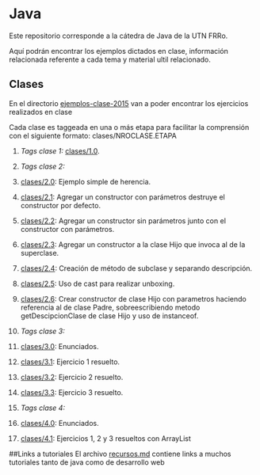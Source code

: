 # Java
Este repositorio corresponde a la cátedra de Java de la UTN FRRo.

Aquí podrán encontrar los ejemplos dictados en clase, información relacionada referente a cada tema y material ultil relacionado.


## Clases
En el directorio [ejemplos-clase-2015](./ejemplos-clase-2015/) van a poder encontrar los ejercicios realizados en clase

Cada clase es taggeada en una o más etapa para facilitar la comprensión con el siguiente formato: clases/NROCLASE.ETAPA

1. *Tags clase 1:* [clases/1.0](../../tree/clases/1.0/).

2. *Tags clase 2:*
  1. [clases/2.0](../../tree/clases/2.0/): Ejemplo simple de herencia.
  2. [clases/2.1](../../tree/clases/2.1/): Agregar un constructor con parámetros destruye el constructor por defecto.
  3. [clases/2.2](../../tree/clases/2.2/): Agregar un constructor sin parámetros junto con el constructor con parámetros.
  4. [clases/2.3](../../tree/clases/2.3/): Agregar un constructor a la clase Hijo que invoca al de la superclase.
  5. [clases/2.4](../../tree/clases/2.4/): Creación de método de subclase y separando descripción.
  6. [clases/2.5](../../tree/clases/2.5/): Uso de cast para realizar unboxing.
  7. [clases/2.6](../../tree/clases/2.6/): Crear constructor de clase Hijo con parametros haciendo referencia al de clase Padre, sobreescribiendo metodo getDescipcionClase de clase Hijo y uso de instanceof.

3. *Tags clase 3:*
  1. [clases/3.0](../../tree/clases/3.0): Enunciados.
  2. [clases/3.1](../../tree/clases/3.1): Ejercicio 1 resuelto.
  3. [clases/3.2](../../tree/clases/3.2): Ejercicio 2 resuelto.
  4. [clases/3.3](../../tree/clases/3.3): Ejercicio 3 resuelto.

4. *Tags clase 4:*
  1. [clases/4.0](../../tree/clases/4.0): Enunciados.
  2. [clases/4.1](../../tree/clases/4.1): Ejercicios 1, 2 y 3 resueltos con ArrayList

##Links a tutoriales
El archivo [recursos.md](./material/recursos.md) contiene links a muchos tutoriales tanto de java como de desarrollo web

